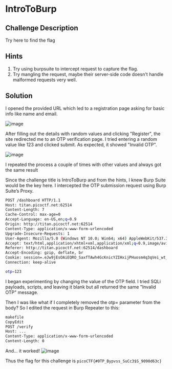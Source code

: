 # IntroToBurp

## Challenge Description

Try here to find the flag 

## Hints

1. Try using burpsuite to intercept request to capture the flag. 
2. Try mangling the request, maybe their server-side code doesn't handle malformed requests very well. 

## Solution

I opened the provided URL which led to a registration page asking for basic info like name and email.

![image](https://github.com/user-attachments/assets/2d84eda2-ef02-4d67-84c1-8d639e760e55)

After filling out the details with random values and clicking "Register", the site redirected me to an OTP verification page.
I tried entering a random value like 123 and clicked submit. As expected, it showed "Invalid OTP".

![image](https://github.com/user-attachments/assets/04a9b59a-d8ae-4429-ae44-bda02b49c8b4)

I repeated the process a couple of times with other values and always got the same result

Since the challenge title is IntroToBurp and from the hints, I knew Burp Suite would be the key here. I intercepted the OTP submission request using Burp Suite’s Proxy.

```bash
POST /dashboard HTTP/1.1
Host: titan.picoctf.net:62514
Content-Length: 7
Cache-Control: max-age=0
Accept-Language: en-US,en;q=0.9
Origin: http://titan.picoctf.net:62514
Content-Type: application/x-www-form-urlencoded
Upgrade-Insecure-Requests: 1
User-Agent: Mozilla/5.0 (Windows NT 10.0; Win64; x64) AppleWebKit/537.36 (KHTML, like Gecko) Chrome/136.0.0.0 Safari/537.36
Accept: text/html,application/xhtml+xml,application/xml;q=0.9,image/avif,image/webp,image/apng,*/*;q=0.8,application/signed-exchange;v=b3;q=0.7
Referer: http://titan.picoctf.net:62514/dashboard
Accept-Encoding: gzip, deflate, br
Cookie: session=.eJw9jEsOAiEQRO_SaxfTAwh4GcKnicYZIHxijPHuosm4q3qVei_wt_6ECyDCCXyr0fR8pzQJX7gWq3Q8EEN0eo3KktWSB-aDioILRR6dn784ts0ku9Mhyr3MyOQi1HnWYlt75BqOuVxzIpPG7qj-2BeORvXvQHh_AKiULMM.aDshCA.T2ynN_sz6n_Xbfsd1s7w4gwl-ug
Connection: keep-alive

otp=123
```
I began experimenting by changing the value of the OTP field. I tried SQLi payloads, scripts, and leaving it blank but all returned the same "Invalid OTP" message. 

Then I was like what if I completely removed the otp= parameter from the body?
So I edited the request in Burp Repeater to this:
```bash
makefile
CopyEdit
POST /verify
Host: ...
Content-Type: application/x-www-form-urlencoded
Content-Length: 0
```
And... it worked!
![image](https://github.com/user-attachments/assets/c72228bb-c221-4299-a0df-7065553a462c)

Thus the flag for this challenge is `picoCTF{#0TP_Bypvss_SuCc3$S_9090d63c}`
